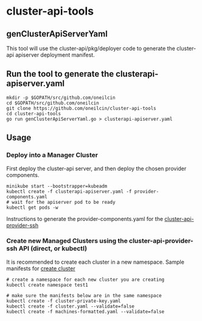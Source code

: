 # cluster-api-tools

## genClusterApiServerYaml

This tool will use the cluster-api/pkg/deployer code to generate the cluster-api apiserver deployment manifest.

## Run the tool to generate the clusterapi-apiserver.yaml

    mkdir -p $GOPATH/src/github.com/oneilcin
    cd $GOPATH/src/github.com/oneilcin
    git clone https://github.com/oneilcin/cluster-api-tools
    cd cluster-api-tools
    go run genClusterApiServerYaml.go > clusterapi-apiserver.yaml

## Usage

### Deploy into a Manager Cluster

First deploy the cluster-api server, and then deploy the chosen provider components.

    minikube start --bootstrapper=kubeadm
    kubectl create -f clusterapi-apiserver.yaml -f provider-components.yaml
    # wait for the apiserver pod to be ready
    kubectl get pods -w

Instructions to generate the provider-components.yaml for the [cluster-api-provider-ssh](https://github.com/samsung-cnct/cluster-api-provider-ssh/blob/master/clusterctl/examples/ssh/README.md)

### Create new Managed Clusters using the cluster-api-provider-ssh API (direct, or kubectl)

It is recommended to create each cluster in a new namespace.  Sample manifests for [create cluster](https://github.com/samsung-cnct/cluster-api-provider-ssh/tree/master/assets)

    # create a namespace for each new cluster you are creating
    kubectl create namespace test1
 
    # make sure the manifests below are in the same namespace
    kubectl create -f cluster-private-key.yaml
    kubectl create -f cluster.yaml --validate=false
    kubectl create -f machines-formatted.yaml --validate=false
